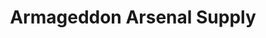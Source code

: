 ---
title: "Armageddon Arsenal Supply"
url: /new-hartford/armageddon-arsenal-supply/
shop: Waffen
---